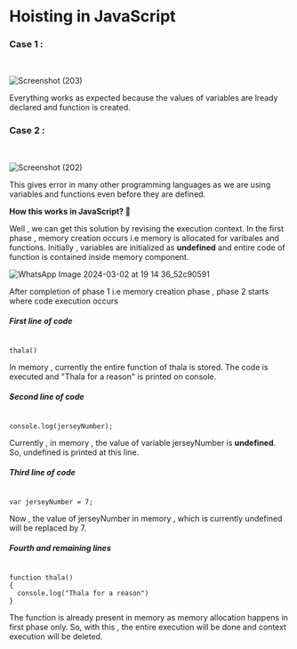 # Hoisting in JavaScript

### Case 1 :
<br>

![Screenshot (203)](https://github.com/VVSD-Charan/Striver-A-Z-sheet-and-learning/assets/105978561/cd52c9b7-04af-4471-9476-cf9097eb1d28)

Everything works as expected because the values of variables are lready declared and function is created. <br>

### Case 2 :
<br>

![Screenshot (202)](https://github.com/VVSD-Charan/Striver-A-Z-sheet-and-learning/assets/105978561/42f156f2-b31f-4afb-9533-541b266da81a)

This gives error in many other programming languages as we are using variables and functions even before they are defined. <br>

<strong>How this works in JavaScript?  🤔</strong>

Well , we can get this solution by revising the execution context. In the first phase , memory creation occurs i.e memory is allocated for varibales and functions. Initially , variables are initialized as 
<strong>undefined</strong> and entire code of function is contained inside memory component.

![WhatsApp Image 2024-03-02 at 19 14 36_52c90591](https://github.com/VVSD-Charan/Striver-A-Z-sheet-and-learning/assets/105978561/05af07f1-b406-490d-8cd9-ed5db1686210)

After completion of phase 1 i.e memory creation phase , phase 2 starts where code execution occurs

##### First line of code

```

thala()

```

In memory , currently the entire function of thala is stored. The code is executed and "Thala for a reason" is printed on console. 

##### Second line of code

```

console.log(jerseyNumber);

```

Currently , in memory , the value of variable jerseyNumber is <strong>undefined</strong>. So, undefined is printed at this line.

##### Third line of code

```

var jerseyNumber = 7;

```

Now , the value of jerseyNumber in memory , which is currently undefined will be replaced by 7.

##### Fourth and remaining lines

```

function thala()
{
  console.log("Thala for a reason")
}

```

The function is already present in memory as memory allocation happens in first phase only. So, with this , the entire execution will be done and context execution will be deleted.
